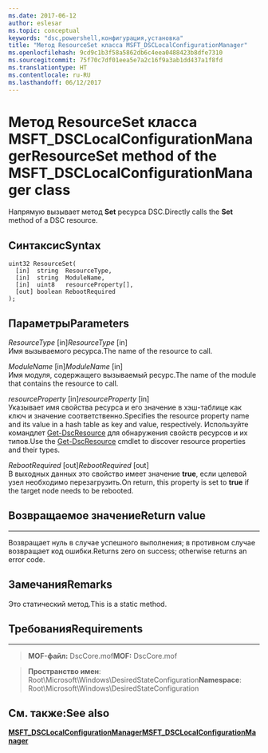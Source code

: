 ```yaml
---
ms.date: 2017-06-12
author: eslesar
ms.topic: conceptual
keywords: "dsc,powershell,конфигурация,установка"
title: "Метод ResourceSet класса MSFT_DSCLocalConfigurationManager"
ms.openlocfilehash: 9cd9c1b3f58a5862db6c4eea0488423b8dfe7310
ms.sourcegitcommit: 75f70c7df01eea5e7a2c16f9a3ab1dd437a1f8fd
ms.translationtype: HT
ms.contentlocale: ru-RU
ms.lasthandoff: 06/12/2017
---
```

# <a name="resourceset-method-of-the-msftdsclocalconfigurationmanager-class"></a><span data-ttu-id="36d5c-103">Метод ResourceSet класса MSFT_DSCLocalConfigurationManager</span><span class="sxs-lookup"><span data-stu-id="36d5c-103">ResourceSet method of the MSFT_DSCLocalConfigurationManager class</span></span>

<span data-ttu-id="36d5c-104">Напрямую вызывает метод **Set** ресурса DSC.</span><span class="sxs-lookup"><span data-stu-id="36d5c-104">Directly calls the **Set** method of a DSC resource.</span></span>

<a name="syntax"></a><span data-ttu-id="36d5c-105">Синтаксис</span><span class="sxs-lookup"><span data-stu-id="36d5c-105">Syntax</span></span>
------

```mof
uint32 ResourceSet(
  [in]  string  ResourceType,
  [in]  string  ModuleName,
  [in]  uint8   resourceProperty[],
  [out] boolean RebootRequired
);
```

<a name="parameters"></a><span data-ttu-id="36d5c-106">Параметры</span><span class="sxs-lookup"><span data-stu-id="36d5c-106">Parameters</span></span>
----------

<span data-ttu-id="36d5c-107">*ResourceType* \[in\]</span><span class="sxs-lookup"><span data-stu-id="36d5c-107">*ResourceType* \[in\]</span></span>  
<span data-ttu-id="36d5c-108">Имя вызываемого ресурса.</span><span class="sxs-lookup"><span data-stu-id="36d5c-108">The name of the resource to call.</span></span>

<span data-ttu-id="36d5c-109">*ModuleName* \[in\]</span><span class="sxs-lookup"><span data-stu-id="36d5c-109">*ModuleName* \[in\]</span></span>  
<span data-ttu-id="36d5c-110">Имя модуля, содержащего вызываемый ресурс.</span><span class="sxs-lookup"><span data-stu-id="36d5c-110">The name of the module that contains the resource to call.</span></span>

<span data-ttu-id="36d5c-111">*resourceProperty* \[in\]</span><span class="sxs-lookup"><span data-stu-id="36d5c-111">*resourceProperty* \[in\]</span></span>  
<span data-ttu-id="36d5c-112">Указывает имя свойства ресурса и его значение в хэш-таблице как ключ и значение соответственно.</span><span class="sxs-lookup"><span data-stu-id="36d5c-112">Specifies the resource property name and its value in a hash table as key and value, respectively.</span></span> <span data-ttu-id="36d5c-113">Используйте командлет [Get-DscResource](https://technet.microsoft.com/en-us/library/dn521625.aspx) для обнаружения свойств ресурсов и их типов.</span><span class="sxs-lookup"><span data-stu-id="36d5c-113">Use the [Get-DscResource](https://technet.microsoft.com/en-us/library/dn521625.aspx) cmdlet to discover resource properties and their types.</span></span>

<span data-ttu-id="36d5c-114">*RebootRequired* \[out\]</span><span class="sxs-lookup"><span data-stu-id="36d5c-114">*RebootRequired* \[out\]</span></span>  
<span data-ttu-id="36d5c-115">В выходных данных это свойство имеет значение **true**, если целевой узел необходимо перезагрузить.</span><span class="sxs-lookup"><span data-stu-id="36d5c-115">On return, this property is set to **true** if the target node needs to be rebooted.</span></span>

## <a name="return-value"></a><span data-ttu-id="36d5c-116">Возвращаемое значение</span><span class="sxs-lookup"><span data-stu-id="36d5c-116">Return value</span></span>
------------

<span data-ttu-id="36d5c-117">Возвращает нуль в случае успешного выполнения; в противном случае возвращает код ошибки.</span><span class="sxs-lookup"><span data-stu-id="36d5c-117">Returns zero on success; otherwise returns an error code.</span></span>

## <a name="remarks"></a><span data-ttu-id="36d5c-118">Замечания</span><span class="sxs-lookup"><span data-stu-id="36d5c-118">Remarks</span></span>

<span data-ttu-id="36d5c-119">Это статический метод.</span><span class="sxs-lookup"><span data-stu-id="36d5c-119">This is a static method.</span></span>

## <a name="requirements"></a><span data-ttu-id="36d5c-120">Требования</span><span class="sxs-lookup"><span data-stu-id="36d5c-120">Requirements</span></span>
------------
><span data-ttu-id="36d5c-121">**MOF-файл:** DscCore.mof</span><span class="sxs-lookup"><span data-stu-id="36d5c-121">**MOF:** DscCore.mof</span></span>

><span data-ttu-id="36d5c-122">**Пространство имен**: Root\Microsoft\Windows\DesiredStateConfiguration</span><span class="sxs-lookup"><span data-stu-id="36d5c-122">**Namespace**: Root\Microsoft\Windows\DesiredStateConfiguration</span></span>


## <a name="see-also"></a><span data-ttu-id="36d5c-123">См. также:</span><span class="sxs-lookup"><span data-stu-id="36d5c-123">See also</span></span>


[<span data-ttu-id="36d5c-124">**MSFT_DSCLocalConfigurationManager**</span><span class="sxs-lookup"><span data-stu-id="36d5c-124">**MSFT_DSCLocalConfigurationManager**</span></span>](msft-dsclocalconfigurationmanager.md)

 

 



